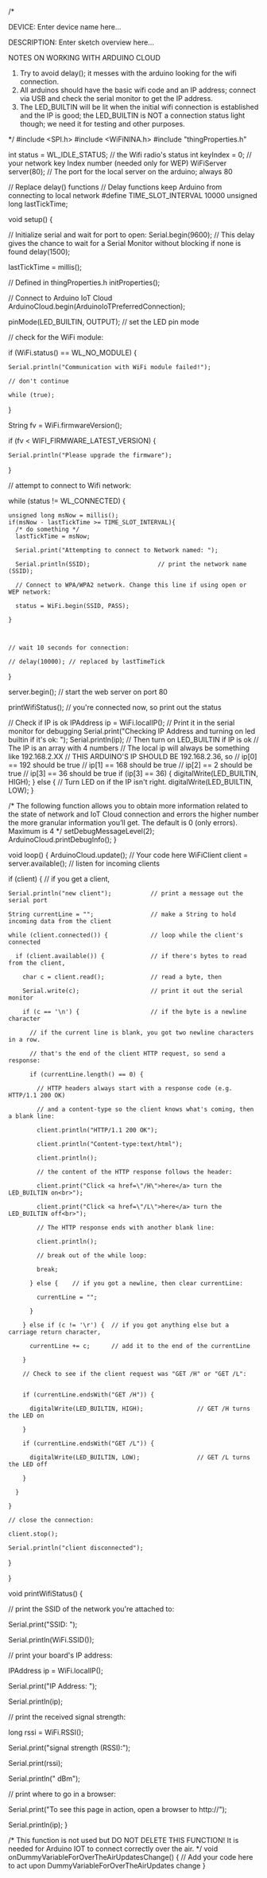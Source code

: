 /* 
  
  DEVICE: 
  Enter device name here...
  
  DESCRIPTION:
  Enter sketch overview here...

  NOTES ON WORKING WITH ARDUINO CLOUD
  1. Try to avoid delay(); it messes with the arduino looking for the wifi connection.
  2. All arduinos should have the basic wifi code and an IP address; connect via USB and check the serial monitor to get the IP address.
  3. The LED_BUILTIN will be lit when the initial wifi connection is established and the IP is good; the LED_BUILTIN is NOT a connection status light though; we need it for testing and other purposes.
  
  
*/
#include <SPI.h>
#include <WiFiNINA.h>
#include "thingProperties.h"

int status = WL_IDLE_STATUS;     // the Wifi radio's status
int keyIndex = 0;                 // your network key Index number (needed only for WEP)
WiFiServer server(80);           // The port for the local server on the arduino; always 80

// Replace delay() functions
// Delay functions keep Arduino from connecting to local network 
#define TIME_SLOT_INTERVAL 10000
unsigned long lastTickTime;

void setup() {
  
  // Initialize serial and wait for port to open:
  Serial.begin(9600);
  // This delay gives the chance to wait for a Serial Monitor without blocking if none is found
  delay(1500); 
  
  lastTickTime = millis();

  // Defined in thingProperties.h
  initProperties();

  // Connect to Arduino IoT Cloud
  ArduinoCloud.begin(ArduinoIoTPreferredConnection);
  
  pinMode(LED_BUILTIN, OUTPUT);      // set the LED pin mode

  // check for the WiFi module:

  if (WiFi.status() == WL_NO_MODULE) {

    Serial.println("Communication with WiFi module failed!");

    // don't continue

    while (true);

  }

  String fv = WiFi.firmwareVersion();

  if (fv < WIFI_FIRMWARE_LATEST_VERSION) {

    Serial.println("Please upgrade the firmware");

  }
  
  // attempt to connect to Wifi network:

  while (status != WL_CONNECTED) {
    
    unsigned long msNow = millis();
    if(msNow - lastTickTime >= TIME_SLOT_INTERVAL){
      /* do something */
      lastTickTime = msNow;
      
      Serial.print("Attempting to connect to Network named: ");

      Serial.println(SSID);                   // print the network name (SSID);
  
      // Connect to WPA/WPA2 network. Change this line if using open or WEP network:
  
      status = WiFi.begin(SSID, PASS);
    
    }

    

    // wait 10 seconds for connection:

    // delay(10000); // replaced by lastTimeTick

  }

  server.begin();                           // start the web server on port 80

  printWifiStatus();                        // you're connected now, so print out the status

  // Check if IP is ok
  IPAddress ip = WiFi.localIP();
  // Print it in the serial monitor for debugging
  Serial.print("Checking IP Address and turning on led builtin if it's ok: ");
  Serial.println(ip);
  // Then turn on LED_BUILTIN if IP is ok
  // The IP is an array with 4 numbers
  // The local ip will always be something like 192.168.2.XX
  // THIS ARDUINO'S IP SHOULD BE 192.168.2.36, so
  // ip[0] == 192 should be true
  // ip[1] == 168 should be true
  // ip[2] ==   2 should be true
  // ip[3] ==  36 should be true
  if (ip[3] == 36) {
    digitalWrite(LED_BUILTIN, HIGH);
  } else {
    // Turn LED on if the IP isn't right.
    digitalWrite(LED_BUILTIN, LOW);
  }

  
  /*
     The following function allows you to obtain more information
     related to the state of network and IoT Cloud connection and errors
     the higher number the more granular information you’ll get.
     The default is 0 (only errors).
     Maximum is 4
 */
  setDebugMessageLevel(2);
  ArduinoCloud.printDebugInfo();
}

void loop() {
  ArduinoCloud.update();
  // Your code here 
  WiFiClient client = server.available();   // listen for incoming clients

  if (client) {                             // if you get a client,

    Serial.println("new client");           // print a message out the serial port

    String currentLine = "";                // make a String to hold incoming data from the client

    while (client.connected()) {            // loop while the client's connected

      if (client.available()) {             // if there's bytes to read from the client,

        char c = client.read();             // read a byte, then

        Serial.write(c);                    // print it out the serial monitor

        if (c == '\n') {                    // if the byte is a newline character

          // if the current line is blank, you got two newline characters in a row.

          // that's the end of the client HTTP request, so send a response:

          if (currentLine.length() == 0) {

            // HTTP headers always start with a response code (e.g. HTTP/1.1 200 OK)

            // and a content-type so the client knows what's coming, then a blank line:

            client.println("HTTP/1.1 200 OK");

            client.println("Content-type:text/html");

            client.println();

            // the content of the HTTP response follows the header:

            client.print("Click <a href=\"/H\">here</a> turn the LED_BUILTIN on<br>");

            client.print("Click <a href=\"/L\">here</a> turn the LED_BUILTIN off<br>");

            // The HTTP response ends with another blank line:

            client.println();

            // break out of the while loop:

            break;

          } else {    // if you got a newline, then clear currentLine:

            currentLine = "";

          }

        } else if (c != '\r') {  // if you got anything else but a carriage return character,

          currentLine += c;      // add it to the end of the currentLine

        }

        // Check to see if the client request was "GET /H" or "GET /L":


        if (currentLine.endsWith("GET /H")) {

          digitalWrite(LED_BUILTIN, HIGH);               // GET /H turns the LED on

        }

        if (currentLine.endsWith("GET /L")) {

          digitalWrite(LED_BUILTIN, LOW);                // GET /L turns the LED off

        }

      }

    }

    // close the connection:

    client.stop();

    Serial.println("client disconnected");

  }
  
}


void printWifiStatus() {

  // print the SSID of the network you're attached to:

  Serial.print("SSID: ");

  Serial.println(WiFi.SSID());

  // print your board's IP address:

  IPAddress ip = WiFi.localIP();

  Serial.print("IP Address: ");

  Serial.println(ip);

  // print the received signal strength:

  long rssi = WiFi.RSSI();

  Serial.print("signal strength (RSSI):");

  Serial.print(rssi);

  Serial.println(" dBm");

  // print where to go in a browser:

  Serial.print("To see this page in action, open a browser to http://");

  Serial.println(ip);
}


/*
  This function is not used but 
  DO NOT DELETE THIS FUNCTION!
  It is needed for Arduino IOT to connect correctly
  over the air.
*/
void onDummyVariableForOverTheAirUpdatesChange()  {
  // Add your code here to act upon DummyVariableForOverTheAirUpdates change
}
